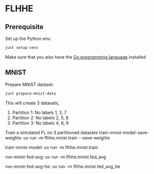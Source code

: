 # FLHHE

## Prerequisite

Set up the Python env:

```bash
just setup-venv
```

Make sure that you also have the [Go programming language](https://go.dev/doc/install) installed

## MNIST

Prepare MNIST dataset:

```bash
just prepare-mnist-data
```

This will create 3 datasets,

1. Partition 1: No labels 1, 3, 7
1. Partition 2: No labels 2, 5, 8
1. Partition 3: No labels 4, 6, 9

Train a simulated FL on 3 partitioned datasets
train-mnist-model-save-weights:
uv run -m flhhe.mnist.train --save-weights

train-mnist-model:
uv run -m flhhe.mnist.train

run-mnist-fed-avg:
uv run -m flhhe.mnist.fed_avg

run-mnist-fed-avg-he:
uv run -m flhhe.mnist.fed_avg_he
